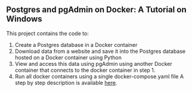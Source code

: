 ## Postgres and pgAdmin on Docker: A Tutorial on Windows

This project contains the code to:
1. Create a Postgres database in a Docker container
2. Download data from a website and save it into the Postgres database hosted on a Docker container using Python
3. View and access this data using pgAdmin using another Docker container that connects to the docker container in step 1.
4. Run all docker containers using a single docker-compose.yaml file
A step by step description is available [here](https://sonurjacob.medium.com/postgres-and-pgadmin-on-docker-a-tutorial-on-windows-a50db5f3719e).
